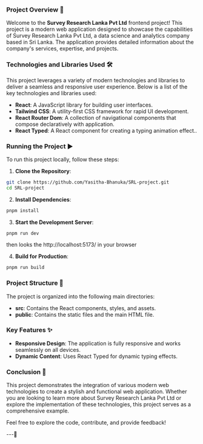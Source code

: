 ### Project Overview 🚀

Welcome to the **Survey Research Lanka Pvt Ltd** frontend project! This project is a modern web application designed to showcase the capabilities of Survey Research Lanka Pvt Ltd, a data science and analytics company based in Sri Lanka. The application provides detailed information about the company's services, expertise, and projects.

### Technologies and Libraries Used 🛠️

This project leverages a variety of modern technologies and libraries to deliver a seamless and responsive user experience. Below is a list of the key technologies and libraries used:

- **React**: A JavaScript library for building user interfaces.
- **Tailwind CSS**: A utility-first CSS framework for rapid UI development.
- **React Router Dom**: A collection of navigational components that compose declaratively with application.
- **React Typed**: A React component for creating a typing animation effect..

### Running the Project ▶️

To run this project locally, follow these steps:

1. **Clone the Repository**:

```bash
git clone https://github.com/Yasitha-Bhanuka/SRL-project.git
cd SRL-project
```

2. **Install Dependencies**:

```bash
pnpm install
```

3. **Start the Development Server**:

```bash
pnpm run dev
```

then looks the http://localhost:5173/ in your browser

4. **Build for Production**:

```bash
pnpm run build
```

### Project Structure 📁

The project is organized into the following main directories:

- **src**: Contains the React components, styles, and assets.
- **public**: Contains the static files and the main HTML file.

### Key Features ✨

- **Responsive Design**: The application is fully responsive and works seamlessly on all devices.
- **Dynamic Content**: Uses React Typed for dynamic typing effects.

### Conclusion 🎉

This project demonstrates the integration of various modern web technologies to create a stylish and functional web application. Whether you are looking to learn more about Survey Research Lanka Pvt Ltd or explore the implementation of these technologies, this project serves as a comprehensive example.

Feel free to explore the code, contribute, and provide feedback!

---🌟
